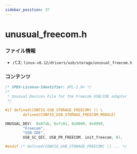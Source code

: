 ```yaml
---
sidebar_position: 37
---
```

# unusual_freecom.h

### ファイル情報

- パス: `linux-v6.12/drivers/usb/storage/unusual_freecom.h`

### コンテンツ

```h
/* SPDX-License-Identifier: GPL-2.0+ */
/*
 * Unusual Devices File for the Freecom USB/IDE adaptor
 */

#if defined(CONFIG_USB_STORAGE_FREECOM) || \
		defined(CONFIG_USB_STORAGE_FREECOM_MODULE)

UNUSUAL_DEV(  0x07ab, 0xfc01, 0x0000, 0x9999,
		"Freecom",
		"USB-IDE",
		USB_SC_QIC, USB_PR_FREECOM, init_freecom, 0),

#endif /* defined(CONFIG_USB_STORAGE_FREECOM) || ... */

```
